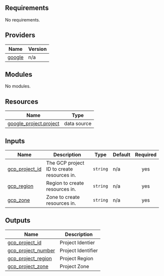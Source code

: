 ## Requirements

No requirements.

## Providers

| Name | Version |
|------|---------|
| <a name="provider_google"></a> [google](#provider\_google) | n/a |

## Modules

No modules.

## Resources

| Name | Type |
|------|------|
| [google_project.project](https://registry.terraform.io/providers/hashicorp/google/latest/docs/data-sources/project) | data source |

## Inputs

| Name | Description | Type | Default | Required |
|------|-------------|------|---------|:--------:|
| <a name="input_gcp_project_id"></a> [gcp\_project\_id](#input\_gcp\_project\_id) | The GCP project ID to create resources in. | `string` | n/a | yes |
| <a name="input_gcp_region"></a> [gcp\_region](#input\_gcp\_region) | Region to create resources in. | `string` | n/a | yes |
| <a name="input_gcp_zone"></a> [gcp\_zone](#input\_gcp\_zone) | Zone to create resources in. | `string` | n/a | yes |

## Outputs

| Name | Description |
|------|-------------|
| <a name="output_gcp_project_id"></a> [gcp\_project\_id](#output\_gcp\_project\_id) | Project Identier |
| <a name="output_gcp_project_number"></a> [gcp\_project\_number](#output\_gcp\_project\_number) | Project Identifier |
| <a name="output_gcp_project_region"></a> [gcp\_project\_region](#output\_gcp\_project\_region) | Project Region |
| <a name="output_gcp_project_zone"></a> [gcp\_project\_zone](#output\_gcp\_project\_zone) | Project Zone |
